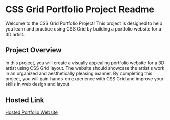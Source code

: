 # CSS Grid Portfolio Project Readme

Welcome to the CSS Grid Portfolio Project! This project is designed to help you learn and practice using CSS Grid by building a portfolio website for a 3D artist.

## Project Overview

In this project, you will create a visually appealing portfolio website for a 3D artist using CSS Grid layout. The website should showcase the artist's work in an organized and aesthetically pleasing manner. By completing this project, you will gain hands-on experience with CSS Grid and improve your skills in web design and layout.



## Hosted Link

[Hosted Portfolio Website](https://3d-artist-portfolio.netlify.app/)